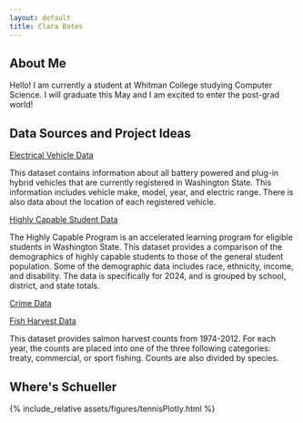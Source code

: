 ```yaml
---
layout: default
title: Clara Bates
---
```


## About Me
<div id="about-me"></div>

Hello! I am currently a student at Whitman College studying Computer Science. I will graduate this May and I am excited to enter the post-grad world!


## Data Sources and Project Ideas
<div id="data-sources"></div>

[Electrical Vehicle Data](https://catalog.data.gov/dataset/electric-vehicle-population-data)

This dataset contains information about all battery powered and plug-in hybrid vehicles that are currently registered in Washington State. This information includes vehicle make, model, year, and electric range. There is also data about the location of each registered vehicle.

[Highly Capable Student Data](https://catalog.data.gov/dataset/2024-school-year-highly-capable-data)

The Highly Capable Program is an accelerated learning program for eligible students in Washington State. This dataset provides a comparison of the demographics of highly capable students to those of the general student population. Some of the demographic data includes race, ethnicity, income, and disability. The data is specifically for 2024, and is grouped by school, district, and state totals.

[Crime Data](https://catalog.data.gov/dataset/washington-state-uniform-crime-reporting-summary-reporting-system)


[Fish Harvest Data](https://catalog.data.gov/dataset/washington-anadromous-fish-harvest-data-1974-2012)

This dataset provides salmon harvest counts from 1974-2012. For each year, the counts are placed into one of the three following categories: treaty, commercial, or sport fishing. Counts are also divided by species.

## Where's Schueller
<div id="wheres-schueller"></div>

{% include_relative assets/figures/tennisPlotly.html %}
